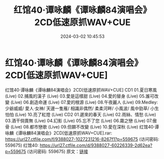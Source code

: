 ﻿---
title: 红馆40·谭咏麟《谭咏麟84演唱会》2CD低速原抓WAV+CUE
date: 2024-03-02 10:45:53
categories: WAV车载音乐、镜像
tags: 华语中文
---
# 红馆40·谭咏麟《谭咏麟84演唱会》2CD[低速原抓WAV+CUE]

红馆40·谭咏麟《谭咏麟84演唱会》2CD[低速原抓WAV+CUE]
CD1
01.夏日寒風 (Live)
02.捕風的漢子 (Live)
03.愛是這樣甜 (Live)
04.愛的替身 (Live)
05.誰可改變 (Live)
06.創造命運 (Live)
07.愛的根源 (Live)
08.午夜麗人 (Live)
09.Medley: 少爺威威/ 愛人·女神/ 天邊一隻雁/ 相識非偶然/ 柔柔河畔/ 小風波/ 風中勁草/ 小生怕怕
(Live)
10.亮了紅燈 (Live)
CD2
01.遲來的春天 (Live)
02.雨絲、情愁 (Live)
03.酒干倘賣無 (Live)
04.幻影 (Live)
05.忘不了您 (Live)
06.霧之戀 (Live)
07.傲骨 (Live)
08.都市戀歌 (Live)
09.但願不改變 (Live)
10.愛在深秋 (Live)
红馆40·谭咏麟《谭咏麟84演唱会》2CD[低速原抓WAV+CUE].rar: https://url27.ctfile.com/f/9388027-1027231216-8267f1?p=559675
(访问密码: 559675)
红馆40: https://url27.ctfile.com/d/9388027-60226339-2d62ea?p=559675
(访问密码: 559675)
原文：[链接](https://blog.sina.com.cn/s/blog_1647c7e76010314k3.html)